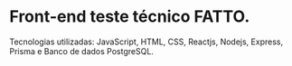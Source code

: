 # Front-end teste técnico FATTO.

Tecnologias utilizadas: JavaScript, HTML, CSS, Reactjs, Nodejs, Express, Prisma e Banco de dados PostgreSQL.
